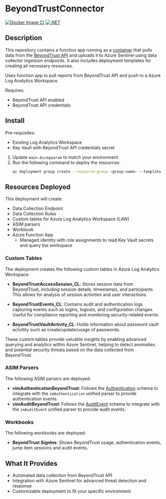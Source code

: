 # BeyondTrustConnector

[![Docker Image CI](https://github.com/FrodeHus/BeyondTrustConnector/actions/workflows/docker-image.yml/badge.svg)](https://github.com/FrodeHus/BeyondTrustConnector/actions/workflows/docker-image.yml)
[![.NET](https://github.com/FrodeHus/BeyondTrustConnector/actions/workflows/dotnet.yml/badge.svg)](https://github.com/FrodeHus/BeyondTrustConnector/actions/workflows/dotnet.yml)

## Description

This repository contains a function app running as a [container](https://hub.docker.com/r/frodehus/beyondtrustconnector) that pulls data from the [BeyondTrust API](https://www.beyondtrust.com/docs/privileged-remote-access/how-to/integrations/api/reporting/index.htm) and uploads it to Azure Sentinel using data collector ingestion endpoints. It also includes deployment templates for creating all necessary resources.

Uses function app to pull reports from BeyondTrust API and push to a Azure Log Analytics Workspace.

Requires:
- BeyondTrust API enabled
- BeyondTrust API credentials

## Install

Pre-requisites:
- Existing Log Analytics Workspace
- Key Vault with BeyondTrust API credentials secret

1. Update `main.bicepparam` to match your environment.
2. Run the following command to deploy the resources:
   ```sh
   az deployment group create --resource-group <group-name> --template-file main.bicep --parameters main.bicepparam
   ```

## Resources Deployed

This deployment will create:
- Data Collection Endpoint
- Data Collection Rules
- Custom tables for Azure Log Analytics Workspace (LAW)
- ASIM parsers
- Workbook
- Azure Function App
  - Managed identity with role assignments to read Key Vault secrets and query the workspace

### Custom Tables

The deployment creates the following custom tables in Azure Log Analytics Workspace:

- **BeyondTrustAccessSession_CL**: Stores session data from BeyondTrust, including session details, timestamps, and participants. This allows for analysis of session activities and user interactions.

- **BeyondTrustEvents_CL**: Contains audit and authentication logs capturing events such as logins, logouts, and configuration changes. Useful for compliance reporting and monitoring security-related events.

- **BeyondTrustVaultActivity_CL**: Holds information about password vault actvitity such as create/update/usage of passwords.

These custom tables provide valuable insights by enabling advanced querying and analytics within Azure Sentinel, helping to detect anomalies and potential security threats based on the data collected from BeyondTrust.

### ASIM Parsers

The following ASIM parsers are deployed:

- **vimAuthenticationBeyondTrust**: Follows the [Authentication](https://learn.microsoft.com/en-us/azure/sentinel/normalization-schema-authentication) schema to integrate with the `imAuthentication` unified parser to provide authentication events.
- **vimAuditBeyondTrust**: Follows the [AuditEvent](https://learn.microsoft.com/en-us/azure/sentinel/normalization-schema-audit) schema to integrate with the `imAuditEvent` unified parser to provide audit events.

### Workbooks

The following workbooks are deployed:

- **BeyondTrust SignIns**: Shows BeyondTrust usage, authentication events, jump item sessions and audit events.

## What It Provides

- Automated data collection from BeyondTrust API
- Integration with Azure Sentinel for advanced threat detection and response
- Customizable deployment to fit your specific environment

